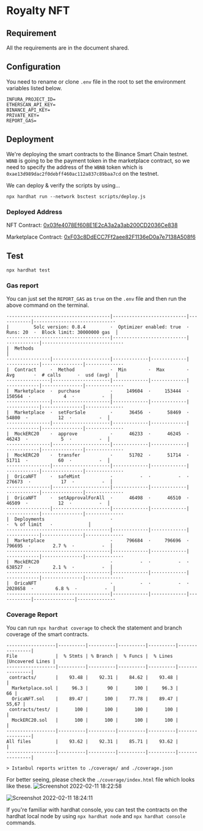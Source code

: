 # Royalty NFT

## Requirement
All the requirements are in the document shared.

## Configuration
You need to rename or clone `.env` file in the root to set the environment variables listed below.
```env
INFURA_PROJECT_ID=
ETHERSCAN_API_KEY=
BINANCE_API_KEY=
PRIVATE_KEY=
REPORT_GAS=
```

## Deployment
We're deploying the smart contracts to the Binance Smart Chain testnet.
`WBNB` is going to be the payment token in the marketplace contract, so we need to specify the address of the `WBNB` token which is `0xae13d989dac2f0debff460ac112a837c89baa7cd` on the testnet.

We can deploy & verify the scripts by using...
```console
npx hardhat run --network bsctest scripts/deploy.js
```

### Deployed Address
NFT Contract: [0x03fe4078Ef608E1E2cA3a2a3ab200CD2036Ce838](https://testnet.bscscan.com/address/0x03fe4078Ef608E1E2cA3a2a3ab200CD2036Ce838#code)

Marketplace Contract: [0xF03c8DdECC7Ff2aee82F1136eD0a7e7138A508f6](https://testnet.bscscan.com/address/0xF03c8DdECC7Ff2aee82F1136eD0a7e7138A508f6#code)

## Test
```console
npx hardhat test
```
### Gas report
You can just set the `REPORT_GAS` as `true` on the `.env` file and then run the above command on the terminal.
```
·-------------------------------------|---------------------------|------------|-----------------------------·
|         Solc version: 0.8.4         ·  Optimizer enabled: true  ·  Runs: 20  ·  Block limit: 30000000 gas  │
······································|···························|············|······························
|  Methods                                                                                                   │
················|·····················|·············|·············|············|···············|··············
|  Contract     ·  Method             ·  Min        ·  Max        ·  Avg       ·  # calls      ·  usd (avg)  │
················|·····················|·············|·············|············|···············|··············
|  Marketplace  ·  purchase           ·     149604  ·     153444  ·    150564  ·            4  ·          -  │
················|·····················|·············|·············|············|···············|··············
|  Marketplace  ·  setForSale         ·      36456  ·      58469  ·     54800  ·           12  ·          -  │
················|·····················|·············|·············|············|···············|··············
|  MockERC20    ·  approve            ·      46233  ·      46245  ·     46243  ·            5  ·          -  │
················|·····················|·············|·············|············|···············|··············
|  MockERC20    ·  transfer           ·      51702  ·      51714  ·     51711  ·           60  ·          -  │
················|·····················|·············|·············|············|···············|··············
|  OricaNFT     ·  safeMint           ·          -  ·          -  ·    276673  ·           17  ·          -  │
················|·····················|·············|·············|············|···············|··············
|  OricaNFT     ·  setApprovalForAll  ·      46498  ·      46510  ·     46509  ·           12  ·          -  │
················|·····················|·············|·············|············|···············|··············
|  Deployments                        ·                                        ·  % of limit   ·             │
······································|·············|·············|············|···············|··············
|  Marketplace                        ·     796684  ·     796696  ·    796695  ·        2.7 %  ·          -  │
······································|·············|·············|············|···············|··············
|  MockERC20                          ·          -  ·          -  ·    638527  ·        2.1 %  ·          -  │
······································|·············|·············|············|···············|··············
|  OricaNFT                           ·          -  ·          -  ·   2028658  ·        6.8 %  ·          -  │
·-------------------------------------|-------------|-------------|------------|---------------|-------------·
```

### Coverage Report
You can run `npx hardhat coverage` to check the statement and branch coverage of the smart contracts.
```console
------------------|----------|----------|----------|----------|----------------|
File              |  % Stmts | % Branch |  % Funcs |  % Lines |Uncovered Lines |
------------------|----------|----------|----------|----------|----------------|
 contracts/       |    93.48 |    92.31 |    84.62 |    93.48 |                |
  Marketplace.sol |     96.3 |       90 |      100 |     96.3 |             66 |
  OricaNFT.sol    |    89.47 |      100 |    77.78 |    89.47 |          55,67 |
 contracts/test/  |      100 |      100 |      100 |      100 |                |
  MockERC20.sol   |      100 |      100 |      100 |      100 |                |
------------------|----------|----------|----------|----------|----------------|
All files         |    93.62 |    92.31 |    85.71 |    93.62 |                |
------------------|----------|----------|----------|----------|----------------|

> Istanbul reports written to ./coverage/ and ./coverage.json
```

For better seeing, please check the `./coverage/index.html` file which looks like these.
![Screenshot 2022-02-11 18:22:58](https://user-images.githubusercontent.com/45418310/153683908-8036e31f-2aa6-4b67-8b2e-e0a8625604ec.png)

![Screenshot 2022-02-11 18:24:11](https://user-images.githubusercontent.com/45418310/153683972-ff904a1c-954d-4f9a-b806-b2b593932ff9.png)

If you're familiar with hardhat console, you can test the contracts on the hardhat local node by using `npx hardhat node` and `npx hardhat console` commands.
